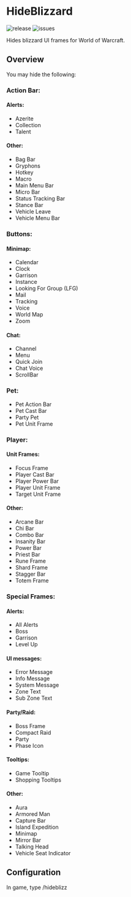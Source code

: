 # HideBlizzard
![release]
![issues]

Hides blizzard UI frames for World of Warcraft.

## Overview

You may hide the following:
### Action Bar:

#### Alerts:
+ Azerite
+ Collection
+ Talent
#### Other:
+ Bag Bar
+ Gryphons
+ Hotkey
+ Macro
+ Main Menu Bar
+ Micro Bar
+ Status Tracking Bar
+ Stance Bar
+ Vehicle Leave
+ Vehicle Menu Bar

### Buttons:

#### Minimap:
+ Calendar
+ Clock
+ Garrison
+ Instance
+ Looking For Group (LFG)
+ Mail
+ Tracking
+ Voice
+ World Map
+ Zoom
#### Chat:
+ Channel
+ Menu
+ Quick Join
+ Chat Voice
+ ScrollBar

### Pet:
+ Pet Action Bar
+ Pet Cast Bar
+ Party Pet
+ Pet Unit Frame

### Player:

#### Unit Frames:
+ Focus Frame
+ Player Cast Bar
+ Player Power Bar
+ Player Unit Frame
+ Target Unit Frame
#### Other:
+ Arcane Bar
+ Chi Bar
+ Combo Bar
+ Insanity Bar
+ Power Bar
+ Priest Bar
+ Rune Frame
+ Shard Frame
+ Stagger Bar
+ Totem Frame

### Special Frames:

#### Alerts:
+ All Alerts
+ Boss
+ Garrison
+ Level Up
#### UI messages:
+ Error Message
+ Info Message
+ System Message
+ Zone Text
+ Sub Zone Text
#### Party/Raid:
+ Boss Frame
+ Compact Raid
+ Party
+ Phase Icon
#### Tooltips:
+ Game Tooltip
+ Shopping Tooltips
#### Other:
+ Aura
+ Armored Man
+ Capture Bar
+ Island Expedition
+ Minimap
+ Mirror Bar
+ Talking Head
+ Vehicle Seat Indicator

## Configuration

In game, type /hideblizz

[release]: https://img.shields.io/github/v/release/Gendr/HideBlizzard
[issues]: https://img.shields.io/github/issues/Gendr/HideBlizzard